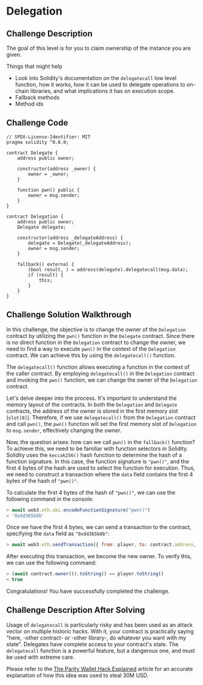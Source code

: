 # Delegation

## Challenge Description

The goal of this level is for you to claim ownership of the instance you are given.

Things that might help

-   Look into Solidity's documentation on the `delegatecall` low level function, how it works, how it can be used to delegate operations to on-chain libraries, and what implications it has on execution scope.
-   Fallback methods
-   Method ids

## Challenge Code

```solidity
// SPDX-License-Identifier: MIT
pragma solidity ^0.8.0;

contract Delegate {
    address public owner;

    constructor(address _owner) {
        owner = _owner;
    }

    function pwn() public {
        owner = msg.sender;
    }
}

contract Delegation {
    address public owner;
    Delegate delegate;

    constructor(address _delegateAddress) {
        delegate = Delegate(_delegateAddress);
        owner = msg.sender;
    }

    fallback() external {
        (bool result, ) = address(delegate).delegatecall(msg.data);
        if (result) {
            this;
        }
    }
}
```

## Challenge Solution Walkthrough

In this challenge, the objective is to change the owner of the `Delegation` contract by utilizing the `pwn()` function in the `Delegate` contract. Since there is no direct function in the `Delegation` contract to change the owner, we need to find a way to execute `pwn()` in the context of the `Delegation` contract. We can achieve this by using the `delegatecall()` function.

The `delegatecall()` function allows executing a function in the context of the caller contract. By employing `delegatecall()` in the `Delegation` contract and invoking the `pwn()` function, we can change the owner of the `Delegation` contract.

Let's delve deeper into the process. It's important to understand the memory layout of the contracts. In both the `Delegation` and `Delegate` contracts, the address of the owner is stored in the first memory slot (`slot[0]`). Therefore, if we use `delegatecall()` from the `Delegation` contract and call `pwn()`, the `pwn()` function will set the first memory slot of `Delegation` to `msg.sender`, effectively changing the owner.

Now, the question arises: how can we call `pwn()` in the `fallback()` function? To achieve this, we need to be familiar with function selectors in Solidity. Solidity uses the `keccak256()` hash function to determine the hash of a function signature. In this case, the function signature is `"pwn()"`, and the first 4 bytes of the hash are used to select the function for execution. Thus, we need to construct a transaction where the `data` field contains the first 4 bytes of the hash of `"pwn()"`.

To calculate the first 4 bytes of the hash of `"pwn()"`, we can use the following command in the console:

```javascript
> await web3.eth.abi.encodeFunctionSignature("pwn()")
< '0xdd365b8b'
```

Once we have the first 4 bytes, we can send a transaction to the contract, specifying the `data` field as `"0xdd365b8b"`:

```javascript
> await web3.eth.sendTransaction({ from: player, to: contract.address, data: "0xdd365b8b" })
```

After executing this transaction, we become the new owner. To verify this, we can use the following command:

```javascript
> (await contract.owner()).toString() == player.toString()
< true
```

Congratulations! You have successfully completed the challenge.

## Challenge Description After Solving

Usage of `delegatecall` is particularly risky and has been used as an attack vector on multiple historic hacks. With it, your contract is practically saying "here, -other contract- or -other library-, do whatever you want with my state". Delegates have complete access to your contract's state. The `delegatecall` function is a powerful feature, but a dangerous one, and must be used with extreme care.

Please refer to the [The Parity Wallet Hack Explained](https://blog.openzeppelin.com/on-the-parity-wallet-multisig-hack-405a8c12e8f7) article for an accurate explanation of how this idea was used to steal 30M USD.
